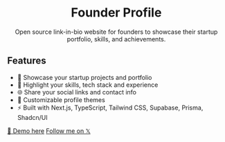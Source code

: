 <div align="center">

# Founder Profile

Open source link-in-bio website for founders to showcase their startup portfolio, skills, and achievements.

</div>

## Features

- 🚀 Showcase your startup projects and portfolio
- 💼 Highlight your skills, tech stack and experience
- 🌐 Share your social links and contact info
- 🎨 Customizable profile themes
- ⚡️ Built with Next.js, TypeScript, Tailwind CSS, Supabase, Prisma, Shadcn/UI

[🌟 Demo here](https://fed.fan/federicofan)
[Follow me on 𝕏](https://x.com/FedericoFan)
